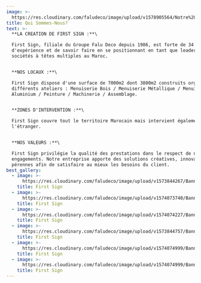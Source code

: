 ```yaml
---
image: >-
  https://res.cloudinary.com/faludeco/image/upload/v1578905564/Notre%20Histoire/Workforce_zzqwzb.jpg
title: Qui Sommes-Nous?
text: >-
  **LA CREATION DE FIRST SIGN :**\

  First Sign, filiale du Groupe Falu Deco depuis 1986, est forte de 34 ans
  d'expérience et de savoir faire en se positionnant en tant que leader des
  sociétés à têtes multiples au Maroc.


  **NOS LOCAUX :**\

  First Sign dispose d'une surface de 7000m2 dont 3800m2 construits organisés en
  différents ateliers : Menuiserie Bois / Menuiserie Métallique / Menuiserie
  Aluminium / Peinture / Machinerie / Assemblage.


  **ZONES D'INTERVENTION :**\

  First Sign couvre tout le territoire Marocain mais intervient également à
  l'étranger.


  **NOS VALEURS :**\

  First Sign privilégie la qualité des prestations dans le respect de nos
  engagements. Notre entreprise apporte des solutions créatives, innovantes et
  pérennes afin de satisfaire au mieux les besoins du client.
best_gallery:
  - image: >-
      https://res.cloudinary.com/faludeco/image/upload/v1573844267/Banner/WhatsApp_Image_2019-06-10_at_18.00.00_1_yxy5kn.jpg
    title: First Sign
  - image: >-
      https://res.cloudinary.com/faludeco/image/upload/v1574073740/Banner/CDM_mosw7e.jpg
    title: First Sign
  - image: >-
      https://res.cloudinary.com/faludeco/image/upload/v1574074227/Banner/FAUCHON1_dynroa.jpg
    title: First Sign
  - image: >-
      https://res.cloudinary.com/faludeco/image/upload/v1573844757/Banner/IMG_1144_ghqinw.jpg
    title: First Sign
  - image: >-
      https://res.cloudinary.com/faludeco/image/upload/v1574074999/Banner/IMG_0438_jzlt3a.jpg
    title: First Sign
  - image: >-
      https://res.cloudinary.com/faludeco/image/upload/v1574074999/Banner/IMG_0438_jzlt3a.jpg
    title: First Sign
---
```


